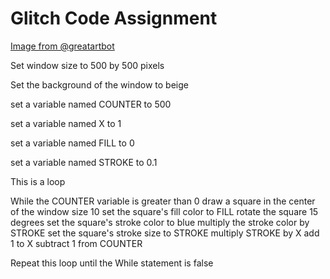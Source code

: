 Glitch Code Assignment
======================

[Image from @greatartbot](https://twitter.com/greatartbot/status/417701649071616000/photo/1)


Set window size to 500 by 500 pixels

Set the background of the window to beige


 
set a variable named COUNTER to 500

set a variable named X to 1

set a variable named FILL to 0

set a variable named STROKE to 0.1


This is a loop

While the COUNTER variable is greater than 0
    draw a square in the center of the window size 10
    set the square's fill color to FILL 
    rotate the square 15 degrees
    set the square's stroke color to blue
    multiply the stroke color by STROKE
    set the square's stroke size to STROKE
    multiply STROKE by X
    add 1 to X
    subtract 1 from COUNTER

Repeat this loop until the While statement is false
 
